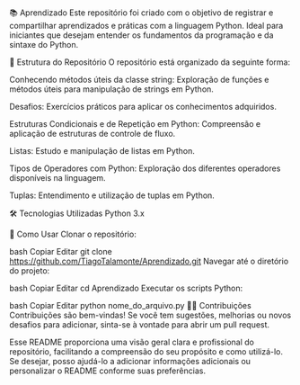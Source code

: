 📚 Aprendizado
Este repositório foi criado com o objetivo de registrar e compartilhar aprendizados e práticas com a linguagem Python. Ideal para iniciantes que desejam entender os fundamentos da programação e da sintaxe do Python.

🚀 Estrutura do Repositório
O repositório está organizado da seguinte forma:

Conhecendo métodos úteis da classe string: Exploração de funções e métodos úteis para manipulação de strings em Python.

Desafios: Exercícios práticos para aplicar os conhecimentos adquiridos.

Estruturas Condicionais e de Repetição em Python: Compreensão e aplicação de estruturas de controle de fluxo.

Listas: Estudo e manipulação de listas em Python.

Tipos de Operadores com Python: Exploração dos diferentes operadores disponíveis na linguagem.

Tuplas: Entendimento e utilização de tuplas em Python.

🛠️ Tecnologias Utilizadas
Python 3.x

📄 Como Usar
Clonar o repositório:

bash
Copiar
Editar
git clone https://github.com/TiagoTalamonte/Aprendizado.git
Navegar até o diretório do projeto:

bash
Copiar
Editar
cd Aprendizado
Executar os scripts Python:

bash
Copiar
Editar
python nome_do_arquivo.py
👨‍💻 Contribuições
Contribuições são bem-vindas! Se você tem sugestões, melhorias ou novos desafios para adicionar, sinta-se à vontade para abrir um pull request.


Esse README proporciona uma visão geral clara e profissional do repositório, facilitando a compreensão do seu propósito e como utilizá-lo. Se desejar, posso ajudá-lo a adicionar informações adicionais ou personalizar o README conforme suas preferências.
